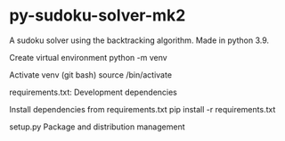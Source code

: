 # py-sudoku-solver-mk2

A sudoku solver using the backtracking algorithm.
Made in python 3.9.

Create virtual environment
python -m venv <venv name>


Activate venv (git bash)
source <venv name>/bin/activate



requirements.txt: 
Development dependencies

Install dependencies from requirements.txt
pip install -r requirements.txt



setup.py
Package and distribution management
